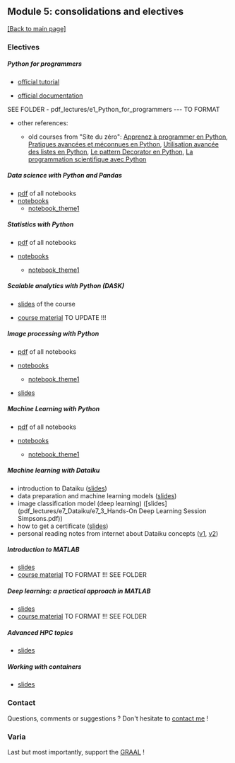 ## Module 5: consolidations and electives

[[Back to main page]](../index.md)

### Electives

##### Python for programmers

- [official tutorial](https://docs.python.org/3.7/tutorial)

- [official documentation](https://docs.python.org/3)

SEE FOLDER - pdf_lectures/e1_Python_for_programmers --- TO FORMAT

- other references:

    - old courses from "Site du zéro": [Apprenez à programmer en Python](http://user.oc-static.com/pdf/223267-apprenez-a-programmer-en-python.pdf), [Pratiques avancées et méconnues en Python](http://user.oc-static.com/pdf/33509-pratiques-avancees-et-meconnues-en-python.pdf), [Utilisation avancée des listes en Python](http://user.oc-static.com/pdf/213097-utilisation-avancee-des-listes-en-python.pdf), [Le pattern Decorator en Python](http://user.oc-static.com/pdf/368501-le-pattern-decorator-en-python.pdf), [La programmation scientifique avec Python](http://user.oc-static.com/pdf/547399-la-programmation-scientifique-avec-python.pdf)

##### Data science with Python and Pandas

- [pdf](pdf_lectures/e2_Python_Pandas/e2_all_pandas.pdf) of all notebooks
- [notebooks](pdf_lectures/e2_Python_Pandas/notebooks)
    - [notebook_theme1](pdf_lectures/e2_Python_Pandas/notebooks)


##### Statistics with Python 

- [pdf](pdf_lectures/e3_Python_statistics/e3_python_statistics.pdf) of all notebooks

- [notebooks](pdf_lectures/e3_Python_statistics/notebooks)
    - [notebook_theme1](pdf_lectures/e3_Python_statistics/notebooks)



##### Scalable analytics with Python (DASK)

- [slides](pdf_lectures/e4_Python_DASK/01-Dask_delay.pdf) of the course

- [course material](pdf_lectures/e4_Python_DASK/notebooks) TO UPDATE !!! 


##### Image processing with Python

- [pdf](pdf_lectures/e5_Python_image_processing/e5_all_image_processing.pdf) of all notebooks

- [notebooks](pdf_lectures/e5_Python_image_processing/notebooks)
    - [notebook_theme1](pdf_lectures/e5_Python_image_processing/notebooks)

- [slides](pdf_lectures/e5_Python_image_processing/Fundamentals_image_processing_slides.pdf)

##### Machine Learning with Python 

- [pdf](pdf_lectures/e6_Python_ML/e6_python_ML.pdf) of all notebooks

- [notebooks](pdf_lectures/e6_Python_ML/notebooks)
    - [notebook_theme1](pdf_lectures/e6_Python_ML/notebooks)



##### Machine learning with Dataiku 

- introduction to Dataiku ([slides](pdf_lectures/e7_Dataiku/e7_0_U0Bern_Slidedeck_Intro.pdf))
- data preparation and machine learning models ([slides](pdf_lectures/e7_Dataiku/e7_1_U0Bern_HandsOn_1.pdf))
- image classification model (deep learning) ([slides](pdf_lectures/e7_Dataiku/e7_3_Hands-On Deep Learning Session Simpsons.pdf))
- how to get a certificate ([slides](pdf_lectures/e7_Dataiku/e7_2_U0Bern_Slidedeck_Certifiable.pdf))
- personal reading notes from internet about Dataiku concepts ([v1](pdf_lectures/e7_Dataiku/e7_dataiku_info.pdf), [v2](pdf_lectures/e7_Dataiku/e7_wwww_concepts.pdf))



##### Introduction to MATLAB 

- [slides](pdf_lectures/e8_intro_Matlab/e8_WorkshopSlides.pdf)
- [course material](pdf_lectures/e8_intro_Matlab/Matlab_drive)  TO FORMAT !!! SEE FOLDER


##### Deep learning: a practical approach in MATLAB 

- [slides](pdf_lectures/e9_Deep_Learning_Matlab/DeepLearningWorkshopSlides.pdf)
- [course material](pdf_lectures/e9_Deep_Learning_Matlab/Matlab_drive)  TO FORMAT !!! SEE FOLDER

##### Advanced HPC topics 
- [slides](pdf_lectures/e10_SCITS-UBELIX-Advanced.pdf)

##### Working with containers 
- [slides](pdf_lectures/e11_containers_course.pdf)



### Contact

Questions, comments or suggestions ? Don't hesitate to [contact me](mailto:zufferey.marie@bluewin.ch) !


### Varia

Last but most importantly, support the [GRAAL](http://graal-defenseanimale.org) !

